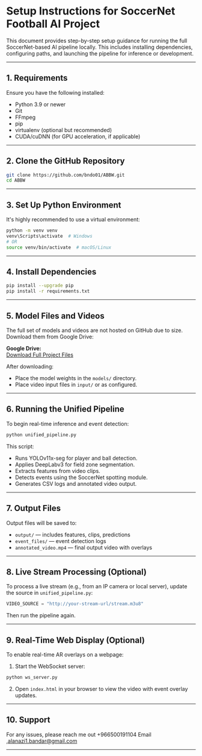 # Setup Instructions for SoccerNet Football AI Project

This document provides step-by-step setup guidance for running the full SoccerNet-based AI pipeline locally. This includes installing dependencies, configuring paths, and launching the pipeline for inference or development.

---

## 1. Requirements

Ensure you have the following installed:

- Python 3.9 or newer
- Git
- FFmpeg
- pip
- virtualenv (optional but recommended)
- CUDA/cuDNN (for GPU acceleration, if applicable)

---

## 2. Clone the GitHub Repository

```bash
git clone https://github.com/bndo01/ABBW.git
cd ABBW
```

---

## 3. Set Up Python Environment

It's highly recommended to use a virtual environment:

```bash
python -m venv venv
venv\Scripts\activate  # Windows
# OR
source venv/bin/activate  # macOS/Linux
```

---

## 4. Install Dependencies

```bash
pip install --upgrade pip
pip install -r requirements.txt
```

---

## 5. Model Files and Videos

The full set of models and videos are not hosted on GitHub due to size.  
Download them from Google Drive:

**Google Drive:**  
[Download Full Project Files](https://drive.google.com/file/d/1S-tYcSvdcfSM79XOodPtoaZrg0iUYVMZ/view?usp=sharing)

After downloading:
- Place the model weights in the `models/` directory.
- Place video input files in `input/` or as configured.

---

## 6. Running the Unified Pipeline

To begin real-time inference and event detection:

```bash
python unified_pipeline.py
```

This script:
- Runs YOLOv11x-seg for player and ball detection.
- Applies DeepLabv3 for field zone segmentation.
- Extracts features from video clips.
- Detects events using the SoccerNet spotting module.
- Generates CSV logs and annotated video output.

---

## 7. Output Files

Output files will be saved to:

- `output/` — includes features, clips, predictions
- `event_files/` — event detection logs
- `annotated_video.mp4` — final output video with overlays

---

## 8. Live Stream Processing (Optional)

To process a live stream (e.g., from an IP camera or local server), update the source in `unified_pipeline.py`:

```python
VIDEO_SOURCE = "http://your-stream-url/stream.m3u8"
```

Then run the pipeline again.

---

## 9. Real-Time Web Display (Optional)

To enable real-time AR overlays on a webpage:

1. Start the WebSocket server:

```bash
python ws_server.py
```

2. Open `index.html` in your browser to view the video with event overlay updates.

---

## 10. Support

For any issues, please reach me out +966500191104 Email ,alanazi1.bandar@gmail.com


---

